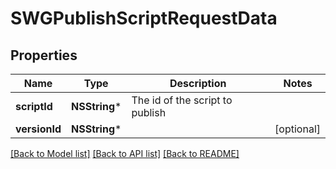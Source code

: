 # SWGPublishScriptRequestData

## Properties
Name | Type | Description | Notes
------------ | ------------- | ------------- | -------------
**scriptId** | **NSString*** | The id of the script to publish | 
**versionId** | **NSString*** |  | [optional] 

[[Back to Model list]](../README.md#documentation-for-models) [[Back to API list]](../README.md#documentation-for-api-endpoints) [[Back to README]](../README.md)


